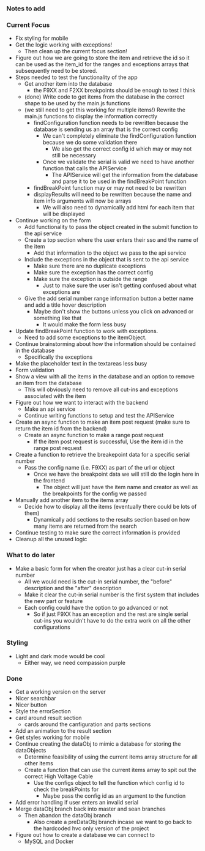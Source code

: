 ### Notes to add

### Current Focus
* Fix styling for mobile
* Get the logic working with exceptions!
    * Then clean up the current focus section!
* Figure out how we are going to store the item and retrieve the id so it can be used as the item_id for the ranges and exceptions arrays that subsequently need to be stored.
* Steps needed to test the functionality of the app
    * Get another item into the database
        * the F9XX and F2XX breakpoints should be enough to test I think
    * (done) Write code to get items from the database in the correct shape to be used by the main.js functions
    * (we still need to get this working for multiple items!) Rewrite the main.js functions to display the information correctly
        * findConfiguration function needs to be rewritten because the database is sending us an array that is the correct config
            * We can't completely eliminate the findConfiguration function because we do some validation there 
                * We also get the correct config id which may or may not still be necessary
            * Once we validate the serial is valid we need to have another function that calls the APIService
                * The APIService will get the information from the database and parse it to be used in the findBreakPoint function
        * findBreakPoint function may or may not need to be rewritten
        * displayResults will need to be rewritten because the name and item info arguments will now be arrays
            * We will also need to dynamically add html for each item that will be displayed
* Continue working on the form
    * Add functionality to pass the object created in the submit function to the api service
    * Create a top section where the user enters their sso and the name of the item
        * Add that information to the object we pass to the api service
    * Include the exceptions in the object that is sent to the api service
        * Make sure there are no duplicate exceptions
        * Make sure the exception has the correct config
        * Make sure the exception is outside the range
            * Just to make sure the user isn't getting confused about what exceptions are
    * Give the add serial number range information button a better name and add a title hover description
        * Maybe don't show the buttons unless you click on advanced or something like that
            * It would make the form less busy
* Update findBreakPoint function to work with exceptions.
    * Need to add some exceptions to the itemObject.
* Continue brainstorming about how the information should be contained in the database
    * Specifically the exceptions
* Make the placeholder text in the textareas less busy
* Form validation
* Show a view with all the items in the database and an option to remove an item from the database
    * This will obviously need to remove all cut-ins and exceptions associated with the item
* Figure out how we want to interact with the backend
    * Make an api service
    * Continue writing functions to setup and test the APIService 
* Create an async function to make an item post request (make sure to return the item id from the backend)
    * Create an async function to make a range post request 
        * If the item post request is successful, Use the item id in the range post request
* Create a function to retrieve the breakepoint data for a specific serial number
    * Pass the config name (i.e. F9XX) as part of the url or object
        * Once we have the breakpoint data we will still do the login here in the frontend
            * The object will just have the item name and creator as well as the breakpoints for the config we passed
* Manually add another item to the items array
    * Decide how to display all the items (eventually there could be lots of them)
        * Dynamically add sections to the results section based on how many items are returned from the search
* Continue testing to make sure the correct information is provided
* Cleanup all the unused logic

### What to do later
* Make a basic form for when the creator just has a clear cut-in serial number
    * All we would need is the cut-in serial number, the "before" description and the "after" description
    * Make it clear the cut-in serial number is the first system that includes the new part or feature
    * Each config could have the option to go advanced or not
        * So if just F9XX has an exception and the rest are single serial cut-ins you wouldn't have to do the extra work on all the other configurations

### Styling
* Light and dark mode would be cool
    * Either way, we need compassion purple

### Done
* Get a working version on the server
* Nicer searchbar
* Nicer button
* Style the errorSection
* card around result section
    * cards around the canfiguration and parts sections
* Add an animation to the result section
* Get styles working for mobile
* Continue creating the dataObj to mimic a database for storing the dataObjects
    * Determine feasibility of using the current items array structure for all other items
    * Create a function that can use the current items array to spit out the correct High Voltage Cable 
        * Use the configs object to tell the function which config id to check the breakPoints for
            * Maybe pass the config id as an argument to the function
* Add error handling if user enters an invalid serial
* Merge dataObj branch back into master and sean branches
    * Then abandon the dataObj branch
        * Also create a preDataObj branch incase we want to go back to the hardcoded hvc only version of the project
* Figure out how to create a database we can connect to
    * MySQL and Docker
